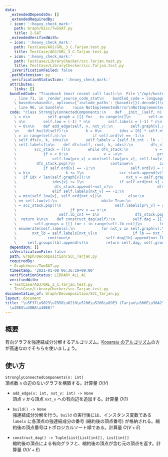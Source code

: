 ```yaml
---
data:
  _extendedDependsOn: []
  _extendedRequiredBy:
  - icon: ':heavy_check_mark:'
    path: Graph/misc/TwoSAT.py
    title: 2-SAT
  _extendedVerifiedWith:
  - icon: ':heavy_check_mark:'
    path: TestCase/AOJ/GRL_3_C.Tarjan.test.py
    title: TestCase/AOJ/GRL_3_C.Tarjan.test.py
  - icon: ':heavy_check_mark:'
    path: TestCase/LibraryChecker/scc.Tarjan.test.py
    title: TestCase/LibraryChecker/scc.Tarjan.test.py
  _isVerificationFailed: false
  _pathExtension: py
  _verificationStatusIcon: ':heavy_check_mark:'
  attributes:
    links: []
  bundledCode: "Traceback (most recent call last):\n  File \"/opt/hostedtoolcache/Python/3.9.5/x64/lib/python3.9/site-packages/onlinejudge_verify/documentation/build.py\"\
    , line 71, in _render_source_code_stat\n    bundled_code = language.bundle(stat.path,\
    \ basedir=basedir, options={'include_paths': [basedir]}).decode()\n  File \"/opt/hostedtoolcache/Python/3.9.5/x64/lib/python3.9/site-packages/onlinejudge_verify/languages/python.py\"\
    , line 96, in bundle\n    raise NotImplementedError\nNotImplementedError\n"
  code: "class StronglyConnectedComponents:\n    def __init__(self, n):\n        self.n\
    \ = n\n        self.graph = [[] for _ in range(n)]\n        self.ord = [-1] *\
    \ n\n        self.low = [-1] * n\n        self.labels = [-1] * n\n        self.lb_cnt\
    \ = 0\n\n    def add_edge(self, v, nxt_v):\n        self.graph[v].append(nxt_v)\n\
    \n    def build(self):\n        k = 0\n        idxs = [0] * self.n\n        for\
    \ v in range(self.n):\n            if self.ord[v] == -1:\n                k =\
    \ self.dfs(v, k, idxs)\n        self.labels = [self.lb_cnt - lb - 1 for lb in\
    \ self.labels]\n\n    def dfs(self, root, k, idxs):\n        dfs_stack = [root]\n\
    \        scc_stack = []\n        while dfs_stack:\n            v = dfs_stack[-1]\n\
    \            if v < 0:\n                v = ~v\n                prv_v = dfs_stack[-2]\n\
    \                self.low[prv_v] = min(self.low[prv_v], self.low[v])\n       \
    \         dfs_stack.pop()\n                continue\n            idx = idxs[v]\n\
    \            if self.ord[v] == -1:\n                self.ord[v] = self.low[v]\
    \ = k\n                k += 1\n                scc_stack.append(v)\n         \
    \   if idx < len(self.graph[v]):\n                nxt_v = self.graph[v][idx]\n\
    \                idxs[v] += 1\n                if self.ord[nxt_v] == -1:\n   \
    \                 dfs_stack.append(~nxt_v)\n                    dfs_stack.append(nxt_v)\n\
    \                elif self.labels[nxt_v] == -1:\n                    self.low[v]\
    \ = min(self.low[v], self.ord[nxt_v])\n            else:\n                if self.ord[v]\
    \ == self.low[v]:\n                    while True:\n                        prv_v\
    \ = scc_stack.pop()\n                        self.labels[prv_v] = self.lb_cnt\n\
    \                        if prv_v == v:\n                            break\n \
    \                   self.lb_cnt += 1\n                dfs_stack.pop()\n      \
    \  return k\n\n    def construct_dag(self):\n        self.dag = [[] for i in range(self.lb_cnt)]\n\
    \        self.groups = [[] for i in range(self.lb_cnt)]\n        for v, lb in\
    \ enumerate(self.labels):\n            for nxt_v in self.graph[v]:\n         \
    \       nxt_lb = self.labels[nxt_v]\n                if lb == nxt_lb:\n      \
    \              continue\n                self.dag[lb].append(nxt_lb)\n       \
    \     self.groups[lb].append(v)\n        return self.dag, self.groups\n"
  dependsOn: []
  isVerificationFile: false
  path: Graph/Decomposition/SCC_Tarjan.py
  requiredBy:
  - Graph/misc/TwoSAT.py
  timestamp: '2021-01-08 06:36:19+09:00'
  verificationStatus: LIBRARY_ALL_AC
  verifiedWith:
  - TestCase/AOJ/GRL_3_C.Tarjan.test.py
  - TestCase/LibraryChecker/scc.Tarjan.test.py
documentation_of: Graph/Decomposition/SCC_Tarjan.py
layout: document
title: "\u5F37\u9023\u7D50\u6210\u5206\u5206\u89E3 (Tarjan\u306E\u30A2\u30EB\u30B4\
  \u30EA\u30BA\u30E0)"
---
```


## 概要
有向グラフを強連結成分分解するアルゴリズム。[Kosaraju のアルゴリズム](https://neterukun1993.github.io/Library/Graph/Decomposition/SCC_Kosaraju.py)の方が高速なのでそちらを使いましょう。

## 使い方
`StronglyConnectedComponents(n: int)`  
頂点数 `n` の辺のないグラフを構築する。計算量 $O(V)$

- `add_edge(v: int, nxt_v: int) -> None`  
頂点 `v` から頂点 `nxt_v` への有向辺を追加する。計算量 $O(1)$

- `build() -> None`  
強連結成分分解を行う。`build` の実行後には、インスタンス変数である `labels` に各頂点の強連結成分の番号 (縮約後の頂点番号) が格納される。縮約後の頂点番号はトポロジカルソート順である。計算量 $O(V + E)$

- `construct_dag() -> Tuple[List[List[int]], List[int]]`  
縮約後の頂点による有向グラフと、縮約後の頂点が含む元の頂点を返す。計算量 $O(V + E)$
